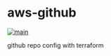 # aws-github
[![main](https://github.com/pi515/aws-github/actions/workflows/main.yaml/badge.svg)](https://github.com/pi515/aws-github/actions/workflows/main.yaml)

github repo config with terraform
